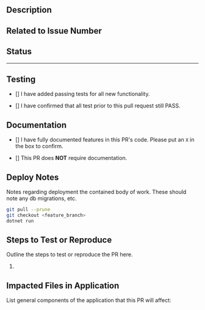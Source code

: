 ## Description

## Related to Issue Number

## Status

-------

## Testing

- [] I have added passing tests for all new functionality.

- [] I have confirmed that all test prior to this pull request still PASS.

## Documentation

- [] I have fully documented features in this PR's code. Please put an `X` in the box to confirm.

- [] This PR does **NOT** require documentation.

## Deploy Notes
Notes regarding deployment the contained body of work.  These should note any
db migrations, etc.

```sh
git pull --prune
git checkout <feature_branch>
dotnet run
```

## Steps to Test or Reproduce
Outline the steps to test or reproduce the PR here.

1. 

## Impacted Files in Application
List general components of the application that this PR will affect: